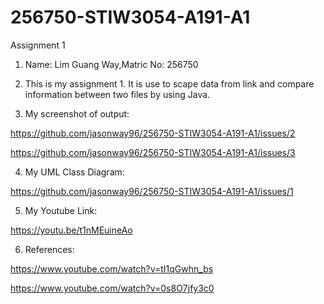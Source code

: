 # 256750-STIW3054-A191-A1
Assignment 1

1) Name: Lim Guang Way,Matric No: 256750

2) This is my assignment 1. It is use to scape data from link and compare information between two files by using Java. 

3) My screenshot of output:

https://github.com/jasonway96/256750-STIW3054-A191-A1/issues/2

https://github.com/jasonway96/256750-STIW3054-A191-A1/issues/3

4) My UML Class Diagram:

https://github.com/jasonway96/256750-STIW3054-A191-A1/issues/1

5) My Youtube Link:

https://youtu.be/t1nMEuineAo

6) References:

https://www.youtube.com/watch?v=tI1qGwhn_bs

https://www.youtube.com/watch?v=0s8O7jfy3c0
